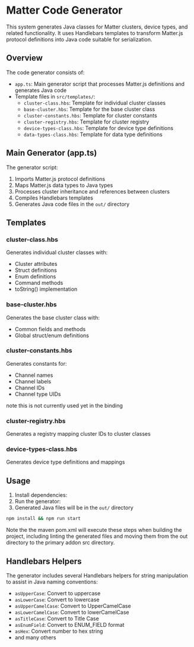 # Matter Code Generator

This system generates Java classes for Matter clusters, device types, and related functionality. It uses Handlebars templates to transform Matter.js protocol definitions into Java code suitable for serialization. 

## Overview

The code generator consists of:

- `app.ts`: Main generator script that processes Matter.js definitions and generates Java code
- Template files in `src/templates/`:
  - `cluster-class.hbs`: Template for individual cluster classes
  - `base-cluster.hbs`: Template for the base cluster class
  - `cluster-constants.hbs`: Template for cluster constants
  - `cluster-registry.hbs`: Template for cluster registry
  - `device-types-class.hbs`: Template for device type definitions
  - `data-types-class.hbs`: Template for data type definitions

## Main Generator (app.ts)

The generator script:

1. Imports Matter.js protocol definitions
2. Maps Matter.js data types to Java types
3. Processes cluster inheritance and references between clusters
4. Compiles Handlebars templates
5. Generates Java code files in the `out/` directory


## Templates

### cluster-class.hbs
Generates individual cluster classes with:
- Cluster attributes
- Struct definitions  
- Enum definitions
- Command methods
- toString() implementation

### base-cluster.hbs
Generates the base cluster class with:
- Common fields and methods
- Global struct/enum definitions

### cluster-constants.hbs
Generates constants for:
- Channel names
- Channel labels
- Channel IDs
- Channel type UIDs

note this is not currently used yet in the binding

### cluster-registry.hbs
Generates a registry mapping cluster IDs to cluster classes

### device-types-class.hbs
Generates device type definitions and mappings

## Usage

1. Install dependencies:
2. Run the generator:
3. Generated Java files will be in the `out/` directory

```bash
npm install && npm run start
```

Note the the maven pom.xml will execute these steps when building the project, including linting the generated files and moving them from the out directory to the primary addon src directory.

## Handlebars Helpers

The generator includes several Handlebars helpers for string manipulation to assist in Java naming conventions:

- `asUpperCase`: Convert to uppercase
- `asLowerCase`: Convert to lowercase  
- `asUpperCamelCase`: Convert to UpperCamelCase
- `asLowerCamelCase`: Convert to lowerCamelCase
- `asTitleCase`: Convert to Title Case
- `asEnumField`: Convert to ENUM_FIELD format
- `asHex`: Convert number to hex string
-  and many others
